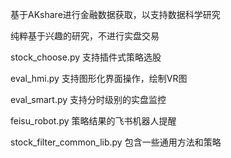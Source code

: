基于AKshare进行金融数据获取，以支持数据科学研究
 
纯粹基于兴趣的研究，不进行实盘交易

stock_choose.py 支持插件式策略选股

eval_hmi.py 支持图形化界面操作，绘制VR图

eval_smart.py 支持分时级别的实盘监控

feisu_robot.py 策略结果的飞书机器人提醒

stock_filter_common_lib.py 包含一些通用方法和策略
